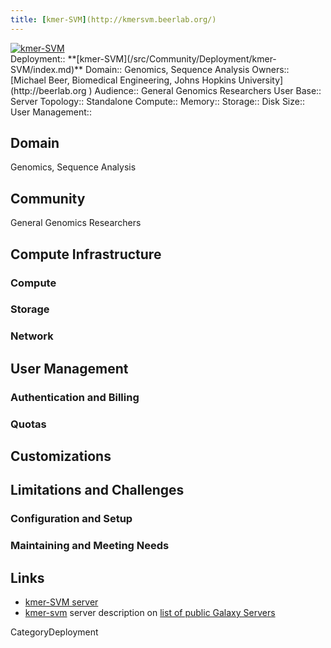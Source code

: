 ```yaml
---
title: [kmer-SVM](http://kmersvm.beerlab.org/)
---
```

<div class='center'>
<a href='http://kmersvm.beerlab.org/'><img src="/src/PublicGalaxyServers/kmer-SVM.png" alt="kmer-SVM"  /></a>
</div>





<div class='deploymentbox'>
 Deployment:: **[kmer-SVM](/src/Community/Deployment/kmer-SVM/index.md)**
 Domain:: Genomics, Sequence Analysis
 Owners:: [Michael Beer, Biomedical Engineering, Johns Hopkins University](http://beerlab.org )
 Audience:: General Genomics Researchers  
 User Base:: 
 Server Topology:: Standalone
 Compute::
 Memory::
 Storage::
 Disk Size::
 User Management::
</div>


## Domain

Genomics, Sequence Analysis

## Community

General Genomics Researchers

## Compute Infrastructure

### Compute

### Storage

### Network

## User Management

### Authentication and Billing

### Quotas

## Customizations

## Limitations and Challenges

### Configuration and Setup

### Maintaining and Meeting Needs

## Links

* [kmer-SVM server](http://kmersvm.beerlab.org/)
* [kmer-svm](/src/PublicGalaxyServers/index.md#kmer-svm) server description on [list of public Galaxy Servers](/src/PublicGalaxyServers/index.md)

CategoryDeployment
